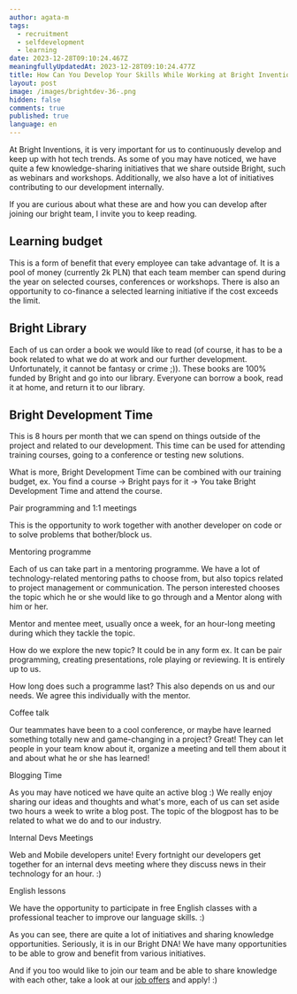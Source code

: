 ```yaml
---
author: agata-m
tags:
  - recruitment
  - selfdevelopment
  - learning
date: 2023-12-28T09:10:24.467Z
meaningfullyUpdatedAt: 2023-12-28T09:10:24.477Z
title: How Can You Develop Your Skills While Working at Bright Inventions?
layout: post
image: /images/brightdev-36-.png
hidden: false
comments: true
published: true
language: en
---
```

At Bright Inventions, it is very important for us to continuously develop and keep up with hot tech trends. As some of you may have noticed, we have quite a few knowledge-sharing initiatives that we share outside Bright, such as webinars and workshops. Additionally, we also have a lot of initiatives contributing to our development internally. 

If you are curious about what these are and how you can develop after joining our bright team, I invite you to keep reading.

## Learning budget

This is a form of benefit that every employee can take advantage of. It is a pool of money (currently 2k PLN) that each team member can spend during the year on selected courses, conferences or workshops. There is also an opportunity to co-finance a selected learning initiative if the cost exceeds the limit. 

## Bright Library 

Each of us can order a book we would like to read (of course, it has to be a book related to what we do at work and our further development. Unfortunately, it cannot be fantasy or crime ;)). These books are 100% funded by Bright and go into our library. Everyone can borrow a book, read it at home, and return it to our library.

## Bright Development Time 

This is 8 hours per month that we can spend on things outside of the project and related to our development. This time can be used for attending training courses, going to a conference or testing new solutions. 



What is more, Bright Development Time can be combined with our training budget, ex. You find a course -> Bright pays for it -> You take Bright Development Time and attend the course.



Pair programming and 1:1 meetings 

This is the opportunity to work together with another developer on code or to solve problems that bother/block us.



Mentoring programme 

Each of us can take part in a mentoring programme. We have a lot of technology-related mentoring paths to choose from, but also topics related to project management or communication. The person interested chooses the topic which he or she would like to go through and a Mentor along with him or her.



Mentor and mentee meet, usually once a week, for an hour-long meeting during which they tackle the topic. 



How do we explore the new topic? It could be in any form ex. It can be pair programming, creating presentations, role playing or reviewing. It is entirely up to us.



How long does such a programme last? This also depends on us and our needs. We agree this individually with the mentor.



Coffee talk

Our teammates have been to a cool conference, or maybe have learned something totally new and game-changing in a project? Great! They can let people in your team know about it, organize a meeting and tell them about it and about what he or she has learned!



Blogging Time 

As you may have noticed we have quite an active blog :) We really enjoy sharing our ideas and thoughts and what's more, each of us can set aside two hours a week to write a blog post. The topic of the blogpost has to be related to what we do and to our industry.



Internal Devs Meetings 

Web and Mobile developers unite! Every fortnight our developers get together for an internal devs meeting where they discuss news in their technology for an hour. :) 



English lessons

We have the opportunity to participate in free English classes with a professional teacher to improve our language skills. :)



As you can see, there are quite a lot of initiatives and sharing knowledge opportunities. Seriously, it is in our Bright DNA! We have many opportunities to be able to grow and benefit from various initiatives. 



And if you too would like to join our team and be able to share knowledge with each other, take a look at our [job offers](https://brightinventions.pl/career/) and apply! :)